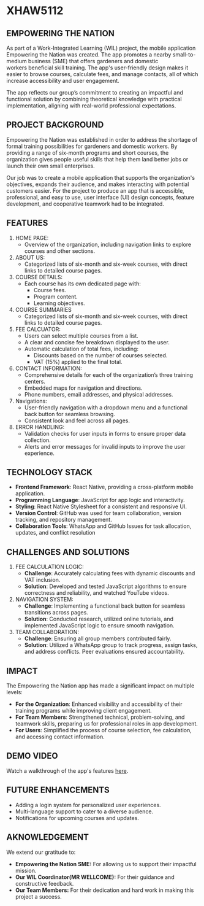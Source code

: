 # XHAW5112

## EMPOWERING THE NATION
As part of a Work-Integrated Learning (WIL) project, the mobile application Empowering the Nation was created. The app promotes a nearby small-to-medium business (SME) that offers gardeners and domestic workers beneficial skill training. The app's user-friendly design makes it easier to browse courses, calculate fees, and manage contacts, all of which increase accessibility and user engagement.

The app reflects our group’s commitment to creating an impactful and functional solution by combining theoretical knowledge with practical implementation, aligning with real-world professional expectations.

## PROJECT BACKGROUND

Empowering the Nation was established in order to address the shortage of formal training possibilities for gardeners and domestic workers. By providing a range of six-month programs and short courses, the organization gives people useful skills that help them land better jobs or launch their own small enterprises.

Our job was to create a mobile application that supports the organization's objectives, expands their audience, and makes interacting with potential customers easier. For the project to produce an app that is accessible, professional, and easy to use, user interface (UI) design concepts, feature development, and cooperative teamwork had to be integrated.

## FEATURES

1. HOME PAGE:
   * Overview of the organization, including navigation links to explore courses and other sections.
2. ABOUT US:
   * Categorized lists of six-month and six-week courses, with direct links to detailed course pages.
3. COURSE DETAILS:
   * Each course has its own dedicated page with:
     - Course fees.
     - Program content.
     - Learning objectives.
4. COURSE SUMMARIES
   * Categorized lists of six-month and six-week courses, with direct links to detailed course pages.
5. FEE CALCUATOR:
   * Users can select multiple courses from a list.
   * A clear and concise fee breakdown displayed to the user.
   * Automatic calculation of total fees, including:
     - Discounts based on the number of courses selected.
     - VAT (15%) applied to the final total.
6. CONTACT INFORMATION:
   * Comprehensive details for each of the organization’s three training centers.
   * Embedded maps for navigation and directions.
   * Phone numbers, email addresses, and physical addresses.
7. Navigations:
   * User-friendly navigation with a dropdown menu and a functional back button for seamless browsing.
   * Consistent look and feel across all pages.
8. ERROR HANDLING:
   * Validation checks for user inputs in forms to ensure proper data collection.
   * Alerts and error messages for invalid inputs to improve the user experience.


## TECHNOLOGY STACK

* **Frontend Framework**: React Native, providing a cross-platform mobile application.
* **Programming Language**: JavaScript for app logic and interactivity.
* **Styling**: React Native Stylesheet for a consistent and responsive UI.
* **Version Control**: GitHub was used for team collaboration, version tracking, and repository management.
* **Collaboration Tools**: WhatsApp and GitHub Issues for task allocation, updates, and conflict resolution


## CHALLENGES AND SOLUTIONS

1. FEE CALCULATION LOGIC:
   * **Challenge**: Accurately calculating fees with dynamic discounts and VAT inclusion.
   * **Solution**: Developed and tested JavaScript algorithms to ensure correctness and reliability, and watched YouTube videos.
2. NAVIGATION SYSTEM:
   * **Challenge**: Implementing a functional back button for seamless transitions across pages.
   * **Solution**: Conducted research, utilized online tutorials, and implemented JavaScript logic to ensure smooth navigation.
3. TEAM COLLABORATION:
   * **Challenge**: Ensuring all group members contributed fairly.
   * **Solution**: Utilized a WhatsApp group to track progress, assign tasks, and address conflicts. Peer evaluations ensured accountability.
  
## IMPACT

The Empowering the Nation app has made a significant impact on multiple levels:

* **For the Organization**: Enhanced visibility and accessibility of their training programs while improving client engagement.
* **For Team Members**: Strengthened technical, problem-solving, and teamwork skills, preparing us for professional roles in app development.
* **For Users**: Simplified the process of course selection, fee calculation, and accessing contact information.

## DEMO VIDEO

Watch a walkthrough of the app's features [here](https://youtu.be/woYmubS2_9w?si=e7FuDh9T57UvKdEG).

## FUTURE ENHANCEMENTS

* Adding a login system for personalized user experiences.
* Multi-language support to cater to a diverse audience.
* Notifications for upcoming courses and updates.

## AKNOWLEDGEMENT

We extend our gratitude to:

* **Empowering the Nation SME:** For allowing us to support their impactful mission.
* **Our WIL Coordinator(MR WELLCOME):** For their guidance and constructive feedback.
* **Our Team Members:** For their dedication and hard work in making this project a success.
